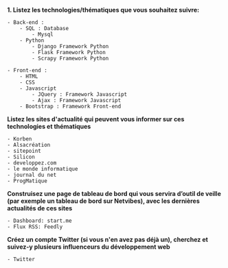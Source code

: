 **1. Listez les technologies/thématiques que vous souhaitez suivre:**

	- Back-end :
		- SQL : Database
			- Mysql
		- Python
			- Django Framework Python
			- Flask Framework Python
			- Scrapy Framework Python

	- Front-end : 
		- HTML
		- CSS
		- Javascript
			- JQuery : Framework Javascript
			- Ajax : Framework Javascript
		- Bootstrap : Framework Front-end

**Listez les sites d'actualité qui peuvent vous informer sur ces technologies et thématiques**

    - Korben
    - Alsacréation
    - sitepoint
    - Silicon
    - developpez.com
    - le monde informatique
    - journal du net
    - ProgMatique

**Construisez une page de tableau de bord qui vous servira d’outil de veille (par exemple un tableau de bord sur Netvibes), avec les dernières actualités de ces sites**

	- Dashboard: start.me
	- Flux RSS: Feedly

**Créez un compte Twitter (si vous n'en avez pas déjà un), cherchez et suivez-y plusieurs influenceurs du développement web**

	- Twitter